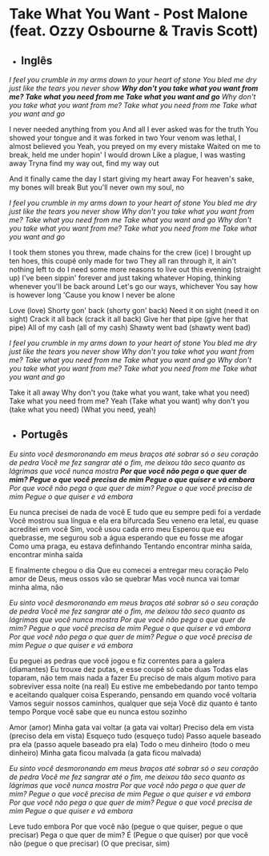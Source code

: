 # Take What You Want - Post Malone (feat. Ozzy Osbourne & Travis Scott)

- ## Inglês

*I feel you crumble in my arms down to your heart of stone
You bled me dry just like the tears you never show
__Why don't you take what you want from me?
Take what you need from me
Take what you want and go__
Why don't you take what you want from me?
Take what you need from me
Take what you want and go*

I never needed anything from you
And all I ever asked was for the truth
You showed your tongue and it was forked in two
Your venom was lethal, I almost believed you
Yeah, you preyed on my every mistake
Waited on me to break, held me under hopin' I would drown
Like a plague, I was wasting away
Tryna find my way out, find my way out

And it finally came the day
I start giving my heart away
For heaven's sake, my bones will break
But you'll never own my soul, no

*I feel you crumble in my arms down to your heart of stone
You bled me dry just like the tears you never show
Why don't you take what you want from me?
Take what you need from me
Take what you want and go
Why don't you take what you want from me?
Take what you need from me
Take what you want and go*

I took them stones you threw, made chains for the crew (ice)
I brought up ten hoes, this coupé only made for two
They all ran through it, it ain't nothing left to do
I need some more reasons to live out this evening (straight up)
I've been sippin' forever and just taking whatever
Hoping, thinking whenever you'll be back around
Let's go our ways, whichever
You say how is however long
'Cause you know I never be alone

Love (love)
Shorty gon' back (shorty gon' back)
Need it on sight (need it on sight)
Crack it all back (crack it all back)
Give her that pipe (give her that pipe)
All of my cash (all of my cash)
Shawty went bad (shawty went bad)

*I feel you crumble in my arms down to your heart of stone
You bled me dry just like the tears you never show
Why don't you take what you want from me?
Take what you need from me
Take what you want and go
Why don't you take what you want from me?
Take what you need from me
Take what you want and go*

Take it all away
Why don't you (take what you want, take what you need)
Take what you need from me? Yeah
(Take what you want) why don't you (take what you need)
(What you need, yeah)


- ## Portugês

*Eu sinto você desmoronando em meus braços até sobrar só o seu coração de pedra
Você me fez sangrar até o fim, me deixou tão seco quanto as lágrimas que você nunca mostra
__Por que você não pega o que quer de mim?
Pegue o que você precisa de mim
Pegue o que quiser e vá embora__
Por que você não pega o que quer de mim?
Pegue o que você precisa de mim
Pegue o que quiser e vá embora*

Eu nunca precisei de nada de você
E tudo que eu sempre pedi foi a verdade
Você mostrou sua língua e ela era bifurcada
Seu veneno era letal, eu quase acreditei em você
Sim, você usou cada erro meu
Esperou que eu quebrasse, me segurou sob a água esperando que eu fosse me afogar
Como uma praga, eu estava definhando
Tentando encontrar minha saída, encontrar minha saída

E finalmente chegou o dia
Que eu comecei a entregar meu coração
Pelo amor de Deus, meus ossos vão se quebrar
Mas você nunca vai tomar minha alma, não

*Eu sinto você desmoronando em meus braços até sobrar só o seu coração de pedra
Você me fez sangrar até o fim, me deixou tão seco quanto as lágrimas que você nunca mostra
Por que você não pega o que quer de mim?
Pegue o que você precisa de mim
Pegue o que quiser e vá embora
Por que você não pega o que quer de mim?
Pegue o que você precisa de mim
Pegue o que quiser e vá embora*

Eu peguei as pedras que você jogou e fiz correntes para a galera (diamantes)
Eu trouxe dez putas, e esse coupé só cabe duas
Todas elas toparam, não tem mais nada a fazer
Eu preciso de mais algum motivo para sobreviver essa noite (na real)
Eu estive me embebedando por tanto tempo e aceitando qualquer coisa
Esperando, pensando em quando você voltaria
Vamos seguir nossos caminhos, qualquer que seja
Você diz quanto é tanto tempo
Porque você sabe que eu nunca estou sozinho

Amor (amor)
Minha gata vai voltar (a gata vai voltar)
Preciso dela em vista (preciso dela em vista)
Esqueço tudo (esqueço tudo)
Passo aquele baseado pra ela (passo aquele baseado pra ela)
Todo o meu dinheiro (todo o meu dinheiro)
Minha gata ficou malvada (a gata ficou malvada)

*Eu sinto você desmoronando em meus braços até sobrar só o seu coração de pedra
Você me fez sangrar até o fim, me deixou tão seco quanto as lágrimas que você nunca mostra
Por que você não pega o que quer de mim?
Pegue o que você precisa de mim
Pegue o que quiser e vá embora
Por que você não pega o que quer de mim?
Pegue o que você precisa de mim
Pegue o que quiser e vá embora*

Leve tudo embora
Por que você não (pegue o que quiser, pegue o que precisar)
Pega o que quer de mim? É
(Pegue o que quiser) por que você não (pegue o que precisar)
(O que precisar, sim)